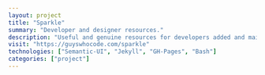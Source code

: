 ```yaml
---
layout: project
title: "Sparkle"
summary: "Developer and designer resources."
description: "Useful and genuine resources for developers added and maintained by developers. Built with jekyll and hosted on GH-Pages."
visit: "https://guyswhocode.com/sparkle"
technologies: ["Semantic-UI", "Jekyll", "GH-Pages", "Bash"]
categories: ["project"]
---
```

